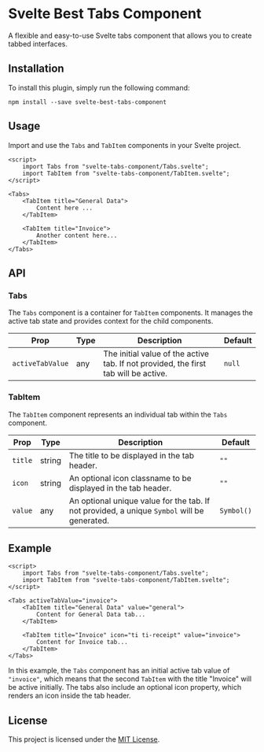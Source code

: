 # Svelte Best Tabs Component

A flexible and easy-to-use Svelte tabs component that allows you to create tabbed interfaces.

## Installation

To install this plugin, simply run the following command:

```
npm install --save svelte-best-tabs-component
```

## Usage

Import and use the `Tabs` and `TabItem` components in your Svelte project.

```svelte
<script>
    import Tabs from "svelte-tabs-component/Tabs.svelte";
    import TabItem from "svelte-tabs-component/TabItem.svelte";
</script>

<Tabs>
    <TabItem title="General Data">
        Content here ...
    </TabItem>

    <TabItem title="Invoice">
        Another content here...
    </TabItem>
</Tabs>
```

## API

### Tabs

The `Tabs` component is a container for `TabItem` components. It manages the active tab state and provides context for the child components.

| Prop           | Type   | Description                                     | Default |
| -------------- | ------ | ----------------------------------------------- | ------- |
| `activeTabValue` | any | The initial value of the active tab. If not provided, the first tab will be active. | `null` |

### TabItem

The `TabItem` component represents an individual tab within the `Tabs` component.

| Prop    | Type   | Description                                                 | Default |
| ------- | ------ | ----------------------------------------------------------- | ------- |
| `title` | string | The title to be displayed in the tab header.                | `""`    |
| `icon`  | string | An optional icon classname to be displayed in the tab header. | `""`    |
| `value` | any    | An optional unique value for the tab. If not provided, a unique `Symbol` will be generated. | `Symbol()` |

## Example

```svelte
<script>
    import Tabs from "svelte-tabs-component/Tabs.svelte";
    import TabItem from "svelte-tabs-component/TabItem.svelte";
</script>

<Tabs activeTabValue="invoice">
    <TabItem title="General Data" value="general">
        Content for General Data tab...
    </TabItem>

    <TabItem title="Invoice" icon="ti ti-receipt" value="invoice">
        Content for Invoice tab...
    </TabItem>
</Tabs>
```

In this example, the `Tabs` component has an initial active tab value of `"invoice"`, which means that the second `TabItem` with the title "Invoice" will be active initially. The tabs also include an optional icon property, which renders an icon inside the tab header.

## License

This project is licensed under the [MIT License](LICENSE).
